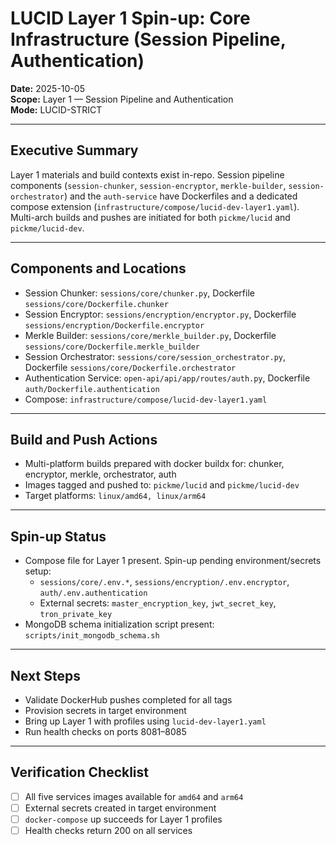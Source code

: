 # LUCID Layer 1 Spin-up: Core Infrastructure (Session Pipeline, Authentication)

**Date:** 2025-10-05  
**Scope:** Layer 1 — Session Pipeline and Authentication  
**Mode:** LUCID-STRICT

---

## Executive Summary

Layer 1 materials and build contexts exist in-repo. Session pipeline components (`session-chunker`, `session-encryptor`, `merkle-builder`, `session-orchestrator`) and the `auth-service` have Dockerfiles and a dedicated compose extension (`infrastructure/compose/lucid-dev-layer1.yaml`). Multi-arch builds and pushes are initiated for both `pickme/lucid` and `pickme/lucid-dev`.

---

## Components and Locations

- Session Chunker: `sessions/core/chunker.py`, Dockerfile `sessions/core/Dockerfile.chunker`
- Session Encryptor: `sessions/encryption/encryptor.py`, Dockerfile `sessions/encryption/Dockerfile.encryptor`
- Merkle Builder: `sessions/core/merkle_builder.py`, Dockerfile `sessions/core/Dockerfile.merkle_builder`
- Session Orchestrator: `sessions/core/session_orchestrator.py`, Dockerfile `sessions/core/Dockerfile.orchestrator`
- Authentication Service: `open-api/api/app/routes/auth.py`, Dockerfile `auth/Dockerfile.authentication`
- Compose: `infrastructure/compose/lucid-dev-layer1.yaml`

---

## Build and Push Actions

- Multi-platform builds prepared with docker buildx for: chunker, encryptor, merkle, orchestrator, auth
- Images tagged and pushed to: `pickme/lucid` and `pickme/lucid-dev`
- Target platforms: `linux/amd64, linux/arm64`

---

## Spin-up Status

- Compose file for Layer 1 present. Spin-up pending environment/secrets setup:
  - `sessions/core/.env.*`, `sessions/encryption/.env.encryptor`, `auth/.env.authentication`
  - External secrets: `master_encryption_key`, `jwt_secret_key`, `tron_private_key`
- MongoDB schema initialization script present: `scripts/init_mongodb_schema.sh`

---

## Next Steps

- Validate DockerHub pushes completed for all tags
- Provision secrets in target environment
- Bring up Layer 1 with profiles using `lucid-dev-layer1.yaml`
- Run health checks on ports 8081–8085

---

## Verification Checklist

- [ ] All five services images available for `amd64` and `arm64`
- [ ] External secrets created in target environment
- [ ] `docker-compose` up succeeds for Layer 1 profiles
- [ ] Health checks return 200 on all services
